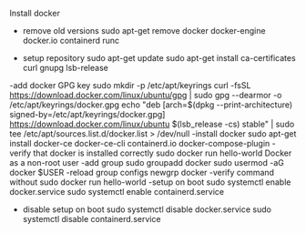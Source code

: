 Install docker
- remove old versions
sudo apt-get remove docker docker-engine docker.io containerd runc

- setup repository
sudo apt-get update
sudo apt-get install ca-certificates curl gnupg lsb-release

-add docker GPG key
sudo mkdir -p /etc/apt/keyrings
curl -fsSL https://download.docker.com/linux/ubuntu/gpg | sudo gpg --dearmor -o /etc/apt/keyrings/docker.gpg
echo "deb [arch=$(dpkg --print-architecture) signed-by=/etc/apt/keyrings/docker.gpg] https://download.docker.com/linux/ubuntu   $(lsb_release -cs) stable" | sudo tee /etc/apt/sources.list.d/docker.list > /dev/null
-install docker
 sudo apt-get install docker-ce docker-ce-cli containerd.io docker-compose-plugin
-verify that docker is installed correctly
 sudo docker run hello-world
Docker as a non-root user
-add group
 sudo groupadd docker
 sudo usermod -aG docker $USER
-reload group configs
 newgrp docker 
-verify command without sudo
 docker run hello-world
-setup on boot
 sudo systemctl enable docker.service
 sudo systemctl enable containerd.service
- disable setup on boot
 sudo systemctl disable docker.service
 sudo systemctl disable containerd.service



